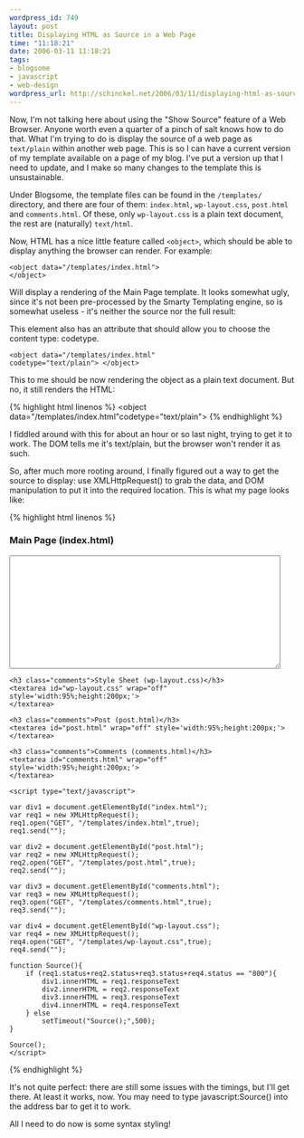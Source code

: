 ```yaml
--- 
wordpress_id: 749
layout: post
title: Displaying HTML as Source in a Web Page
time: "11:18:21"
date: 2006-03-11 11:18:21
tags: 
- blogsome
- javascript
- web-design
wordpress_url: http://schinckel.net/2006/03/11/displaying-html-as-source-in-a-web-page/
---
```


Now, I'm not talking here about using the "Show Source" feature of a Web Browser.  Anyone worth even a quarter of a pinch of salt knows how to do that.  What I'm trying to do is display the source of a web page as <code>text/plain</code> within another web page.  This is so I can have a current version of my template available on a page of my blog.  I've put a version up that I need to update, and I make so many changes to the template this is unsustainable.

Under Blogsome, the template files can be found in the <code>/templates/</code> directory, and there are four of them: <code>index.html</code>, <code>wp-layout.css</code>, <code>post.html</code> and <code>comments.html</code>.  Of these, only <code>wp-layout.css</code> is a plain text document, the rest are (naturally) <code>text/html</code>.

Now, HTML has a nice little feature called <code>&lt;object&gt;</code>, which should be able to display anything the browser can render.  For example:

<code>&lt;object data="/templates/index.html"&gt; &lt;/object&gt;</code>

Will display a rendering of the Main Page template.  It looks somewhat ugly, since it's not been pre-processed by the Smarty Templating engine, so is somewhat useless - it's neither the source nor the full result:

<object data="/templates/index.html"></object>

This element also has an attribute that should allow you to choose the content type: codetype.


<code>&lt;object data="/templates/index.html" codetype="text/plain"&gt; &lt;/object&gt;</code>

This to me should be now rendering the object as a plain text document.  But no, it still renders the HTML:

{% highlight html linenos %}
<object data="/templates/index.html"codetype="text/plain"></object>
{% endhighlight %}

I fiddled around with this for about an hour or so last night, trying to get it to work.  The DOM tells me it's text/plain, but the browser won't render it as such.

So, after much more rooting around, I finally figured out a way to get the source to display: use XMLHttpRequest() to grab the data, and DOM manipulation to put it into the required location.  This is what my page looks like:

{% highlight html linenos %}
    <h3 class="comments">Main Page (index.html)</h3>
    <textarea id="index.html" wrap="off"  style='width:95%;height:200px;'>
    </textarea>

    <h3 class="comments">Style Sheet (wp-layout.css)</h3>
    <textarea id="wp-layout.css" wrap="off" style='width:95%;height:200px;'>
    </textarea>

    <h3 class="comments">Post (post.html)</h3>
    <textarea id="post.html" wrap="off" style='width:95%;height:200px;'>
    </textarea>

    <h3 class="comments">Comments (comments.html)</h3>
    <textarea id="comments.html" wrap="off" style='width:95%;height:200px;'>
    </textarea>

    <script type="text/javascript">

    var div1 = document.getElementById("index.html");
    var req1 = new XMLHttpRequest();
    req1.open("GET", "/templates/index.html",true);
    req1.send(""); 

    var div2 = document.getElementById("post.html");
    var req2 = new XMLHttpRequest();
    req2.open("GET", "/templates/post.html",true);
    req2.send(""); 

    var div3 = document.getElementById("comments.html");
    var req3 = new XMLHttpRequest();
    req3.open("GET", "/templates/comments.html",true);
    req3.send(""); 

    var div4 = document.getElementById("wp-layout.css");
    var req4 = new XMLHttpRequest();
    req4.open("GET", "/templates/wp-layout.css",true);
    req4.send(""); 

    function Source(){
        if (req1.status+req2.status+req3.status+req4.status == "800"){
            div1.innerHTML = req1.responseText
            div2.innerHTML = req2.responseText
            div3.innerHTML = req3.responseText
            div4.innerHTML = req4.responseText
        } else
            setTimeout("Source();",500);
    }

    Source();
    </script>
{% endhighlight %}

It's not quite perfect: there are still some issues with the timings, but I'll get there.  At least it works, now.  You may need to type javascript:Source() into the address bar to get it to work.

All I need to do now is some syntax styling!
